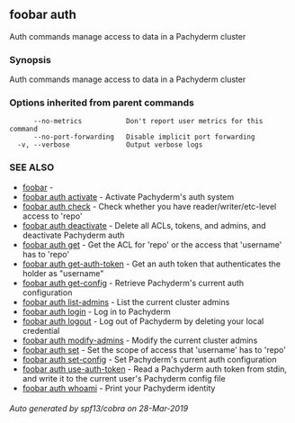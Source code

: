 ## foobar auth

Auth commands manage access to data in a Pachyderm cluster

### Synopsis


Auth commands manage access to data in a Pachyderm cluster

### Options inherited from parent commands

```
      --no-metrics           Don't report user metrics for this command
      --no-port-forwarding   Disable implicit port forwarding
  -v, --verbose              Output verbose logs
```

### SEE ALSO
* [foobar](foobar.md)	 - 
* [foobar auth activate](foobar_auth_activate.md)	 - Activate Pachyderm's auth system
* [foobar auth check](foobar_auth_check.md)	 - Check whether you have reader/writer/etc-level access to 'repo'
* [foobar auth deactivate](foobar_auth_deactivate.md)	 - Delete all ACLs, tokens, and admins, and deactivate Pachyderm auth
* [foobar auth get](foobar_auth_get.md)	 - Get the ACL for 'repo' or the access that 'username' has to 'repo'
* [foobar auth get-auth-token](foobar_auth_get-auth-token.md)	 - Get an auth token that authenticates the holder as "username"
* [foobar auth get-config](foobar_auth_get-config.md)	 - Retrieve Pachyderm's current auth configuration
* [foobar auth list-admins](foobar_auth_list-admins.md)	 - List the current cluster admins
* [foobar auth login](foobar_auth_login.md)	 - Log in to Pachyderm
* [foobar auth logout](foobar_auth_logout.md)	 - Log out of Pachyderm by deleting your local credential
* [foobar auth modify-admins](foobar_auth_modify-admins.md)	 - Modify the current cluster admins
* [foobar auth set](foobar_auth_set.md)	 - Set the scope of access that 'username' has to 'repo'
* [foobar auth set-config](foobar_auth_set-config.md)	 - Set Pachyderm's current auth configuration
* [foobar auth use-auth-token](foobar_auth_use-auth-token.md)	 - Read a Pachyderm auth token from stdin, and write it to the current user's Pachyderm config file
* [foobar auth whoami](foobar_auth_whoami.md)	 - Print your Pachyderm identity

###### Auto generated by spf13/cobra on 28-Mar-2019
